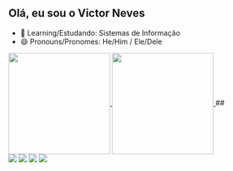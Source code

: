 ## Olá, eu sou o Victor Neves


- 🌱 Learning/Estudando: Sistemas de Informação
- 😄 Pronouns/Pronomes: He/Him / Ele/Dele

<a href="https://github.com/nvees2901/github-readme-stats">
  <img height=200 align="center" src="https://github-readme-stats.vercel.app/api?username=nvees2901&show_icons=true&theme=codeSTACKr" />
</a>

<a href="https://github.com/nvees2901/convoychat">
  <img height=200 align="center" src="https://github-readme-stats.vercel.app/api/top-langs?username=nvees2901&theme=codeSTACKr&layout=compact&langs_count=8&card_width=320" />
</a>
  ##
 
<div> 
  <a href="https://www.youtube.com/channel/UCXDA2Jvd0KEarTdGW_JUo-A" target="_blank"><img src="https://img.shields.io/badge/YouTube-FF0000?style=for-the-badge&logo=youtube&logoColor=white" target="_blank"></a>
  <a href="https://instagram.com/nve.es" target="_blank"><img src="https://img.shields.io/badge/-Instagram-%23E4405F?style=for-the-badge&logo=instagram&logoColor=white" target="_blank"></a>
  <a href="mailto:vneves2901@gmail.com"><img src="https://img.shields.io/badge/-Gmail-%23333?style=for-the-badge&logo=gmail&logoColor=white" target="_blank"></a>
  <a href="https://www.linkedin.com/in/victor-neves-6a3ba6226/" target="_blank"><img src="https://img.shields.io/badge/-LinkedIn-%230077B5?style=for-the-badge&logo=linkedin&logoColor=white" target="_blank"></a> 
  
</div>
